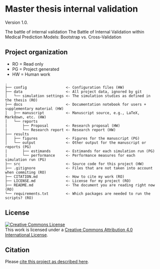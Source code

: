 # Master thesis internal validation

Version 1.0.

The battle of internal validation The Battle of Internal Validation within Medical Prediction Models: Bootstrap vs. Cross-Validation


## Project organization
* RO = Read only
* PG = Project generated
* HW = Human work

```
.
├── config                  <- Configuration files (HW)
├── data                    <- All project data, ignored by git
│   └── simulation settings <- The simulation studies as defined in the thesis (RO)
├── docs                    <- Documentation notebook for users + supplementary material (HW)
│   ├── manuscript          <- Manuscript source, e.g., LaTeX, Markdown, etc. (HW)
│   └── reports             
|       ├── Proposal        <- Research proposal (HW)
|       └── Research report <- Research report (HW)            
├── results                 
│   ├── figures             <- Figures for the manuscript (PG)
│   └── output              <- Other output for the manuscript or reports (PG)
|       ├── estimands       <- Estimands for each simulation run (PG)
|       └── performance     <- Performance measures for each simulation run (PG)           
├── src                     <- Source code for this project (HW)
├── .gitignore              <- Files that are not taken into account when commiting (RO)
├── CITATION.md             <- How to cite my work (RO)
├── LICENSE.md              <- License for my project (RO)
├── README.md               <- The document you are reading right now (RO)
└── requirements.txt        <- Which packages are needed to run the scripts? (RO)

```


## License

<a rel="license" href="http://creativecommons.org/licenses/by/4.0/"><img alt="Creative Commons License" style="border-width:0" src="https://i.creativecommons.org/l/by/4.0/88x31.png" /></a><br />This work is licensed under a <a rel="license" href="http://creativecommons.org/licenses/by/4.0/">Creative Commons Attribution 4.0 International License</a>.

## Citation

Please [cite this project as described here](/CITATION.md).

